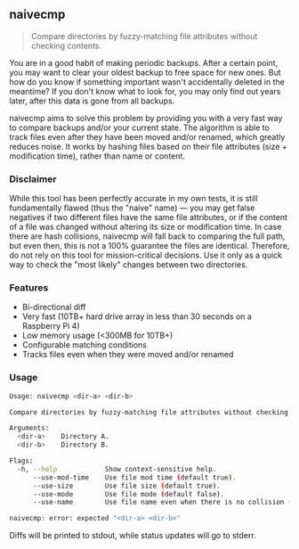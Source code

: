 ## naivecmp

> Compare directories by fuzzy-matching file attributes without checking contents.

You are in a good habit of making periodic backups. After a certain point, you may want to clear your oldest backup to free space for new ones. But how do you know if something important wasn't accidentally deleted in the meantime? If you don't know what to look for, you may only find out years later, after this data is gone from all backups.

naivecmp aims to solve this problem by providing you with a very fast way to compare backups and/or your current state. The algorithm is able to track files even after they have been moved and/or renamed, which greatly reduces noise. It works by hashing files based on their file attributes (size + modification time), rather than name or content.

### Disclaimer

While this tool has been perfectly accurate in my own tests, it is still fundamentally flawed (thus the "naive" name) — you may get false negatives if two different files have the same file attributes, or if the content of a file was changed without altering its size or modification time. In case there are hash collisions, naivecmp will fall back to comparing the full path, but even then, this is not a 100% guarantee the files are identical. Therefore, do not rely on this tool for mission-critical decisions. Use it only as a quick way to check the "most likely" changes between two directories.

### Features

- Bi-directional diff
- Very fast (10TB+ hard drive array in less than 30 seconds on a Raspberry Pi 4)
- Low memory usage (<300MB for 10TB+)
- Configurable matching conditions
- Tracks files even when they were moved and/or renamed

### Usage

```bash
Usage: naivecmp <dir-a> <dir-b>

Compare directories by fuzzy-matching file attributes without checking contents.

Arguments:
  <dir-a>    Directory A.
  <dir-b>    Directory B.

Flags:
  -h, --help            Show context-sensitive help.
      --use-mod-time    Use file mod time (default true).
      --use-size        Use file size (default true).
      --use-mode        Use file mode (default false).
      --use-name        Use file name even when there is no collision (default false).

naivecmp: error: expected "<dir-a> <dir-b>"
```

Diffs will be printed to stdout, while status updates will go to stderr.

